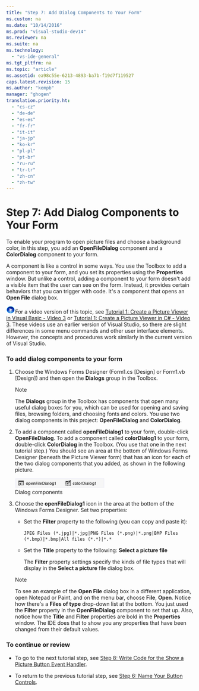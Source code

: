 ```yaml
---
title: "Step 7: Add Dialog Components to Your Form"
ms.custom: na
ms.date: "10/14/2016"
ms.prod: "visual-studio-dev14"
ms.reviewer: na
ms.suite: na
ms.technology: 
  - "vs-ide-general"
ms.tgt_pltfrm: na
ms.topic: "article"
ms.assetid: ea98c55e-6213-4893-ba7b-f19d7f119527
caps.latest.revision: 15
ms.author: "kempb"
manager: "ghogen"
translation.priority.ht: 
  - "cs-cz"
  - "de-de"
  - "es-es"
  - "fr-fr"
  - "it-it"
  - "ja-jp"
  - "ko-kr"
  - "pl-pl"
  - "pt-br"
  - "ru-ru"
  - "tr-tr"
  - "zh-cn"
  - "zh-tw"
---
```

# Step 7: Add Dialog Components to Your Form
To enable your program to open picture files and choose a background color, in this step, you add an **OpenFileDialog** component and a **ColorDialog** component to your form.  
  
 A component is like a control in some ways. You use the Toolbox to add a component to your form, and you set its properties using the **Properties** window. But unlike a control, adding a component to your form doesn't add a visible item that the user can see on the form. Instead, it provides certain behaviors that you can trigger with code. It's a component that opens an **Open File** dialog box.  
  
 ![link to video](../codequality/media/playvideo.gif "PlayVideo")For a video version of this topic, see [Tutorial 1: Create a Picture Viewer in Visual Basic - Video 3](http://go.microsoft.com/fwlink/?LinkId=205213) or [Tutorial 1: Create a Picture Viewer in C# - Video 3](http://go.microsoft.com/fwlink/?LinkId=205202). These videos use an earlier version of Visual Studio, so there are slight differences in some menu commands and other user interface elements. However, the concepts and procedures work similarly in the current version of Visual Studio.  
  
### To add dialog components to your form  
  
1.  Choose the Windows Forms Designer (Form1.cs [Design] or Form1.vb [Design]) and then open the **Dialogs** group in the Toolbox.  
  
    > [!NOTE]
    >  The **Dialogs** group in the Toolbox has components that open many useful dialog boxes for you, which can be used for opening and saving files, browsing folders, and choosing fonts and colors. You use two dialog components in this project: **OpenFileDialog** and **ColorDialog**.  
  
2.  To add a component called **openFileDialog1** to your form, double-click **OpenFileDialog**. To add a component called **colorDialog1** to your form, double-click **ColorDialog** in the Toolbox. (You use that one in the next tutorial step.) You should see an area at the bottom of Windows Forms Designer (beneath the Picture Viewer form) that has an icon for each of the two dialog components that you added, as shown in the following picture.  
  
     ![Dialog components](../ide/media/express_dialogsadded.png "Express_DialogsAdded")  
Dialog components  
  
3.  Choose the **openFileDialog1** icon in the area at the bottom of the Windows Forms Designer. Set two properties:  
  
    -   Set the **Filter** property to the following (you can copy and paste it):  
  
        ```  
        JPEG Files (*.jpg)|*.jpg|PNG Files (*.png)|*.png|BMP Files (*.bmp)|*.bmp|All files (*.*)|*.*  
        ```  
  
    -   Set the **Title** property to the following: **Select a picture file**  
  
         The **Filter** property settings specify the kinds of file types that will display in the **Select a picture** file dialog box.  
  
    > [!NOTE]
    >  To see an example of the **Open File** dialog box in a different application, open Notepad or Paint, and on the menu bar, choose **File**, **Open**. Notice how there's a **Files of type** drop-down list at the bottom. You just used the **Filter** property in the **OpenFileDialog** component to set that up. Also, notice how the **Title** and **Filter** properties are bold in the **Properties** window. The IDE does that to show you any properties that have been changed from their default values.  
  
### To continue or review  
  
-   To go to the next tutorial step, see [Step 8: Write Code for the Show a Picture Button Event Handler](../ide/step-8--write-code-for-the-show-a-picture-button-event-handler.md).  
  
-   To return to the previous tutorial step, see [Step 6: Name Your Button Controls](../ide/step-6--name-your-button-controls.md).